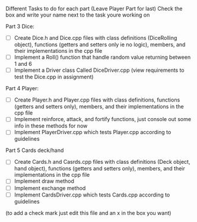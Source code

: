 Different Tasks to do for each part (Leave Player Part for last)
Check the box and write your name next to the task youre working on

Part 3 Dice:
  - [ ] Create Dice.h and Dice.cpp files with class definitions (DiceRolling object), functions (getters and setters only ie no logic), members, and their implementations in the cpp file
  - [ ] Implement a Roll() function that handle random value returning between 1 and 6
  - [ ] Implement a Driver class Called DiceDriver.cpp (view requirements to test the Dice.cpp in assignment)
  
 Part 4 Player:
  - [ ] Create Player.h and Player.cpp files with class definitions, functions (getters and setters only), members, and their implementations in the cpp file
  - [ ] Implement reinforce, attack, and fortify functions, just console out some info in these methods for now
  - [ ] Implement PlayerDriver.cpp which tests Player.cpp according to guidelines
  
Part 5 Cards deck/hand
 - [ ] Create Cards.h and Casrds.cpp files with class definitions (Deck object, hand object), functions (getters and setters only), members, and their implementations in the cpp file
 - [ ] Implement draw method
 - [ ] Implement exchange method
 - [ ] Implement CardsDriver.cpp which tests Cards.cpp according to guidelines
 
 (to add a check mark just edit this file and an x in the box you want)
